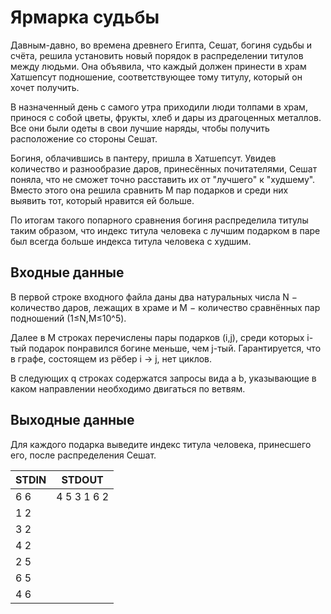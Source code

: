 # Ярмарка судьбы
Давным-давно, во времена древнего Египта, Сешат, богиня судьбы и счёта, решила установить новый порядок в распределении титулов между людьми. Она объявила, что каждый должен принести в храм Хатшепсут подношение, соответствующее тому титулу, который он хочет получить.

В назначенный день с самого утра приходили люди толпами в храм, принося с собой цветы, фрукты, хлеб и дары из драгоценных металлов. Все они были одеты в свои лучшие наряды, чтобы получить расположение со стороны Сешат.

Богиня, облачившись в пантеру, пришла в Хатшепсут. Увидев количество и разнообразие даров, принесённых почитателями, Сешат поняла, что не сможет точно расставить их от "лучшего" к "худшему". Вместо этого она решила сравнить M пар подарков и среди них выявить тот, который нравится ей больше.

По итогам такого попарного сравнения богиня распределила титулы таким образом, что индекс титула человека с лучшим подарком в паре был всегда больше индекса титула человека с худшим.

## Входные данные

В первой строке входного файла даны два натуральных числа N − количество даров, лежащих в храме и M − количество сравнённых пар подношений (1≤N,M≤10^5).

Далее в M строках перечислены пары подарков (i,j), среди которых i-тый подарок понравился богине меньше, чем j-тый. Гарантируется, что в графе, состоящем из рёбер i → j, нет циклов.

В следующих q строках содержатся запросы вида a b, указывающие в каком направлении необходимо двигаться по ветвям.

## Выходные данные

Для каждого подарка выведите индекс титула человека, принесшего его, после распределения Сешат.

|STDIN|STDOUT|
|-----|------|
|6 6|4 5 3 1 6 2|
|1 2||
|3 2||
|4 2||
|2 5||
|6 5||
|4 6||